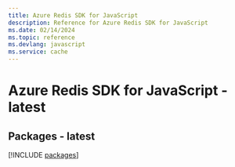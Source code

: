 ```yaml
---
title: Azure Redis SDK for JavaScript
description: Reference for Azure Redis SDK for JavaScript
ms.date: 02/14/2024
ms.topic: reference
ms.devlang: javascript
ms.service: cache
---
```

# Azure Redis SDK for JavaScript - latest
## Packages - latest
[!INCLUDE [packages](redis-index.md)]